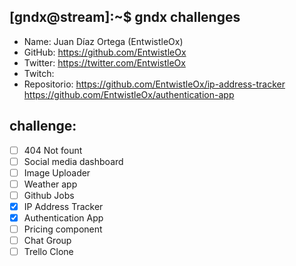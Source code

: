 ## [gndx@stream]:~$ gndx challenges

- Name: Juan Díaz Ortega (EntwistleOx)
- GitHub: https://github.com/EntwistleOx
- Twitter: https://twitter.com/EntwistleOx
- Twitch:
- Repositorio: 
https://github.com/EntwistleOx/ip-address-tracker
https://github.com/EntwistleOx/authentication-app

## challenge:
  - [ ] 404 Not fount
  - [ ] Social media dashboard
  - [ ] Image Uploader
  - [ ] Weather app
  - [ ] Github Jobs
  - [X] IP Address Tracker
  - [X] Authentication App
  - [ ] Pricing component
  - [ ] Chat Group
  - [ ] Trello Clone
